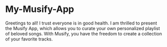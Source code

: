 # My-Musify-App
Greetings to all! I trust everyone is in good health. I am thrilled to present the Musify App, which allows you to curate your own personalized playlist of beloved songs. With Musify, you have the freedom to create a collection of your favorite tracks.
